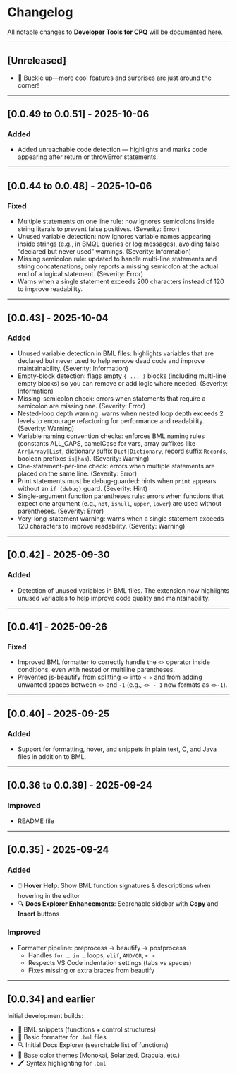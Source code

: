 # Changelog  
All notable changes to **Developer Tools for CPQ** will be documented here.  

---

## [Unreleased]  
- 🚀 Buckle up—more cool features and surprises are just around the corner!

---

## [0.0.49 to 0.0.51] - 2025-10-06
### Added
- Added unreachable code detection — highlights and marks code appearing after return or throwError statements.

---

## [0.0.44 to 0.0.48] - 2025-10-06
### Fixed
- Multiple statements on one line rule: now ignores semicolons inside string literals to prevent false positives. (Severity: Error)
- Unused variable detection: now ignores variable names appearing inside strings (e.g., in BMQL queries or log messages), avoiding false “declared but never used” warnings. (Severity: Information)
- Missing semicolon rule: updated to handle multi-line statements and string concatenations; only reports a missing semicolon at the actual end of a logical statement. (Severity: Error)
- Warns when a single statement exceeds 200 characters instead of 120 to improve readability.

---

## [0.0.43] - 2025-10-04
### Added
- Unused variable detection in BML files: highlights variables that are declared but never used to help remove dead code and improve maintainability. (Severity: Information)
- Empty-block detection: flags empty `{ ... }` blocks (including multi-line empty blocks) so you can remove or add logic where needed. (Severity: Information)
- Missing-semicolon check: errors when statements that require a semicolon are missing one. (Severity: Error)
- Nested-loop depth warning: warns when nested loop depth exceeds 2 levels to encourage refactoring for performance and readability. (Severity: Warning)
- Variable naming convention checks: enforces BML naming rules (constants ALL_CAPS, camelCase for vars, array suffixes like `Arr|Array|List`, dictionary suffix `Dict|Dictionary`, record suffix `Records`, boolean prefixes `is|has`). (Severity: Warning)
- One-statement-per-line check: errors when multiple statements are placed on the same line. (Severity: Error)
- Print statements must be debug-guarded: hints when `print` appears without an `if (debug)` guard. (Severity: Hint)
- Single-argument function parentheses rule: errors when functions that expect one argument (e.g., `not`, `isnull`, `upper`, `lower`) are used without parentheses. (Severity: Error)
- Very-long-statement warning: warns when a single statement exceeds 120 characters to improve readability. (Severity: Warning)

---

## [0.0.42] - 2025-09-30
### Added  
- Detection of unused variables in BML files. The extension now highlights unused variables to help improve code quality and maintainability.

---

## [0.0.41] - 2025-09-26
### Fixed
- Improved BML formatter to correctly handle the `<>` operator inside conditions, even with nested or multiline parentheses.
- Prevented js-beautify from splitting `<>` into `< >` and from adding unwanted spaces between `<>` and `-1` (e.g., `<> - 1` now formats as `<>-1`).

---

## [0.0.40] - 2025-09-25
### Added  
- Support for formatting, hover, and snippets in plain text, C, and Java files in addition to BML.

---

## [0.0.36 to 0.0.39] - 2025-09-24  
### Improved  
- README file

---

## [0.0.35] - 2025-09-24  
### Added  
- 🖱️ **Hover Help**: Show BML function signatures & descriptions when hovering in the editor  
- 🔍 **Docs Explorer Enhancements**: Searchable sidebar with **Copy** and **Insert** buttons

### Improved  
- Formatter pipeline: preprocess → beautify → postprocess  
  - Handles `for … in …` loops, `elif`, `AND/OR`, `< >`  
  - Respects VS Code indentation settings (tabs vs spaces)  
  - Fixes missing or extra braces from beautify  

---

## [0.0.34] and earlier  
Initial development builds:  
- 🚀 BML snippets (functions + control structures)  
- 🧹 Basic formatter for `.bml` files  
- 🔍 Initial Docs Explorer (searchable list of functions)  
- 🎨 Base color themes (Monokai, Solarized, Dracula, etc.)  
- 🖍️ Syntax highlighting for `.bml`  
